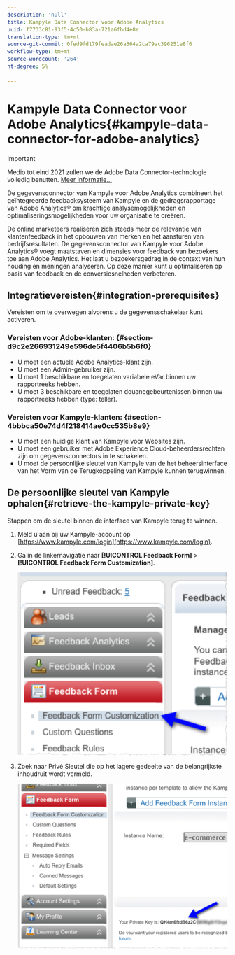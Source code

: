 ```yaml
---
description: 'null'
title: Kampyle Data Connector voor Adobe Analytics
uuid: f7733c81-93f5-4c50-b83a-721a6fbd4e8e
translation-type: tm+mt
source-git-commit: 0fed9fd179feadae26a364a2ca79ac396251e8f6
workflow-type: tm+mt
source-wordcount: '264'
ht-degree: 5%

---
```



# Kampyle Data Connector voor Adobe Analytics{#kampyle-data-connector-for-adobe-analytics}

>[!IMPORTANT]
>
>Medio tot eind 2021 zullen we de Adobe Data Connector-technologie volledig benutten. [Meer informatie...](/help/import/data-connectors/data-connectors-eol.md)

De gegevensconnector van Kampyle voor Adobe Analytics combineert het geïntegreerde feedbacksysteem van Kampyle en de gedragsrapportage van Adobe Analytics® om krachtige analysemogelijkheden en optimaliseringsmogelijkheden voor uw organisatie te creëren.

De online marketeers realiseren zich steeds meer de relevantie van klantenfeedback in het opbouwen van merken en het aansturen van bedrijfsresultaten. De gegevensconnector van Kampyle voor Adobe Analytics® voegt maatstaven en dimensies voor feedback van bezoekers toe aan Adobe Analytics. Het laat u bezoekersgedrag in de context van hun houding en meningen analyseren. Op deze manier kunt u optimaliseren op basis van feedback en de conversiesnelheden verbeteren.

## Integratievereisten{#integration-prerequisites}

Vereisten om te overwegen alvorens u de gegevensschakelaar kunt activeren.

### Vereisten voor Adobe-klanten: {#section-d9c2e266931249e596de5f4406b5b6f0}

* U moet een actuele Adobe Analytics-klant zijn.
* U moet een Admin-gebruiker zijn.
* U moet 1 beschikbare en toegelaten variabele eVar binnen uw rapportreeks hebben.
* U moet 3 beschikbare en toegelaten douanegebeurtenissen binnen uw rapportreeks hebben (type: teller).

### Vereisten voor Kampyle-klanten: {#section-4bbbca50e74d4f218414ae0cc535b8e9}

* U moet een huidige klant van Kampyle voor Websites zijn.
* U moet een gebruiker met Adobe Experience Cloud-beheerdersrechten zijn om gegevensconnectors in te schakelen.
* U moet de persoonlijke sleutel van Kampyle van de het beheersinterface van het Vorm van de Terugkoppeling van Kampyle kunnen terugwinnen.

## De persoonlijke sleutel van Kampyle ophalen{#retrieve-the-kampyle-private-key}

Stappen om de sleutel binnen de interface van Kampyle terug te winnen.

1. Meld u aan bij uw Kampyle-account op [https://www.kampyle.com/login](https://www.kampyle.com/login).
1. Ga in de linkernavigatie naar **[!UICONTROL Feedback Form]** > **[!UICONTROL Feedback Form Customization]**.

   ![](assets/retrieve_key1.png)

1. Zoek naar Privé Sleutel die op het lagere gedeelte van de belangrijkste inhoudruit wordt vermeld.

   ![](assets/retrieve_key2.png)
